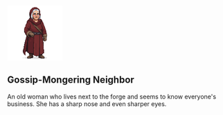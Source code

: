 ![alt text](gossip_neighbor.png)

## Gossip-Mongering Neighbor

An old woman who lives next to the forge and seems to know everyone's business. She has a sharp nose and even sharper eyes.
